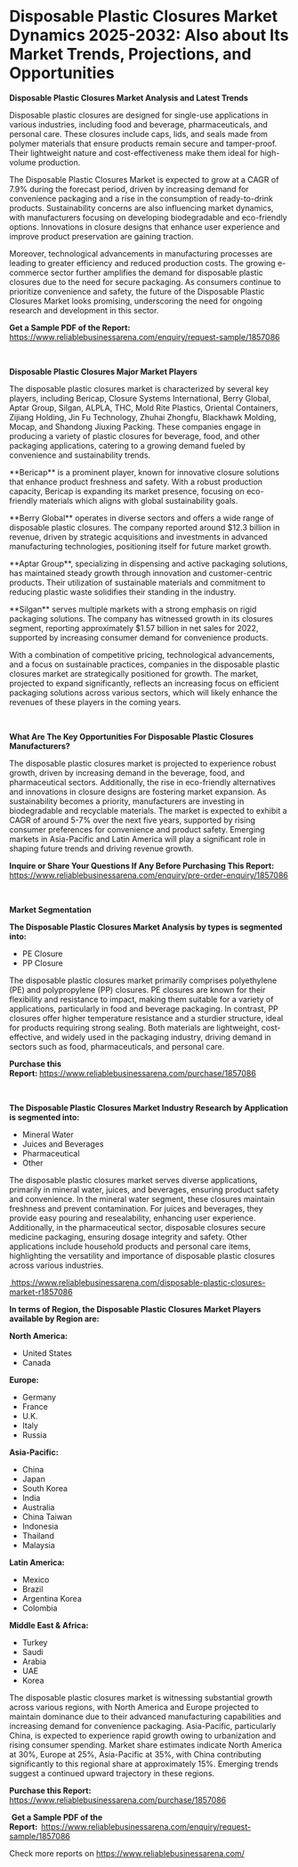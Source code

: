 <p><h1>Disposable Plastic Closures Market Dynamics 2025-2032: Also about Its Market Trends, Projections, and Opportunities</h1></p><p><strong>Disposable Plastic Closures Market Analysis and Latest Trends</strong></p>
<p><p>Disposable plastic closures are designed for single-use applications in various industries, including food and beverage, pharmaceuticals, and personal care. These closures include caps, lids, and seals made from polymer materials that ensure products remain secure and tamper-proof. Their lightweight nature and cost-effectiveness make them ideal for high-volume production.</p><p>The Disposable Plastic Closures Market is expected to grow at a CAGR of 7.9% during the forecast period, driven by increasing demand for convenience packaging and a rise in the consumption of ready-to-drink products. Sustainability concerns are also influencing market dynamics, with manufacturers focusing on developing biodegradable and eco-friendly options. Innovations in closure designs that enhance user experience and improve product preservation are gaining traction.</p><p>Moreover, technological advancements in manufacturing processes are leading to greater efficiency and reduced production costs. The growing e-commerce sector further amplifies the demand for disposable plastic closures due to the need for secure packaging. As consumers continue to prioritize convenience and safety, the future of the Disposable Plastic Closures Market looks promising, underscoring the need for ongoing research and development in this sector.</p></p>
<p><strong>Get a Sample PDF of the Report:&nbsp;</strong> <a href="https://www.reliablebusinessarena.com/enquiry/request-sample/1857086?utm_campaign=2928&utm_medium=2&utm_source=Github&utm_content=ia&utm_term=27032025&utm_id=disposable-plastic-closures">https://www.reliablebusinessarena.com/enquiry/request-sample/1857086</a></p>
<p>&nbsp;</p>
<p><strong>Disposable Plastic Closures Major Market Players</strong></p>
<p><p>The disposable plastic closures market is characterized by several key players, including Bericap, Closure Systems International, Berry Global, Aptar Group, Silgan, ALPLA, THC, Mold Rite Plastics, Oriental Containers, Zijiang Holding, Jin Fu Technology, Zhuhai Zhongfu, Blackhawk Molding, Mocap, and Shandong Jiuxing Packing. These companies engage in producing a variety of plastic closures for beverage, food, and other packaging applications, catering to a growing demand fueled by convenience and sustainability trends.</p><p>**Bericap** is a prominent player, known for innovative closure solutions that enhance product freshness and safety. With a robust production capacity, Bericap is expanding its market presence, focusing on eco-friendly materials which aligns with global sustainability goals.</p><p>**Berry Global** operates in diverse sectors and offers a wide range of disposable plastic closures. The company reported around $12.3 billion in revenue, driven by strategic acquisitions and investments in advanced manufacturing technologies, positioning itself for future market growth.</p><p>**Aptar Group**, specializing in dispensing and active packaging solutions, has maintained steady growth through innovation and customer-centric products. Their utilization of sustainable materials and commitment to reducing plastic waste solidifies their standing in the industry.</p><p>**Silgan** serves multiple markets with a strong emphasis on rigid packaging solutions. The company has witnessed growth in its closures segment, reporting approximately $1.57 billion in net sales for 2022, supported by increasing consumer demand for convenience products.</p><p>With a combination of competitive pricing, technological advancements, and a focus on sustainable practices, companies in the disposable plastic closures market are strategically positioned for growth. The market, projected to expand significantly, reflects an increasing focus on efficient packaging solutions across various sectors, which will likely enhance the revenues of these players in the coming years.</p></p>
<p>&nbsp;</p>
<p><strong>What Are The Key Opportunities For Disposable Plastic Closures Manufacturers?</strong></p>
<p><p>The disposable plastic closures market is projected to experience robust growth, driven by increasing demand in the beverage, food, and pharmaceutical sectors. Additionally, the rise in eco-friendly alternatives and innovations in closure designs are fostering market expansion. As sustainability becomes a priority, manufacturers are investing in biodegradable and recyclable materials. The market is expected to exhibit a CAGR of around 5-7% over the next five years, supported by rising consumer preferences for convenience and product safety. Emerging markets in Asia-Pacific and Latin America will play a significant role in shaping future trends and driving revenue growth.</p></p>
<p><strong>Inquire or Share Your Questions If Any Before Purchasing This Report:</strong> <a href="https://www.reliablebusinessarena.com/enquiry/pre-order-enquiry/1857086?utm_campaign=2928&utm_medium=2&utm_source=Github&utm_content=ia&utm_term=27032025&utm_id=disposable-plastic-closures">https://www.reliablebusinessarena.com/enquiry/pre-order-enquiry/1857086</a></p>
<p>&nbsp;</p>
<p><strong>Market Segmentation</strong></p>
<p><strong>The Disposable Plastic Closures Market Analysis by types is segmented into:</strong></p>
<p><ul><li>PE Closure</li><li>PP Closure</li></ul></p>
<p><p>The disposable plastic closures market primarily comprises polyethylene (PE) and polypropylene (PP) closures. PE closures are known for their flexibility and resistance to impact, making them suitable for a variety of applications, particularly in food and beverage packaging. In contrast, PP closures offer higher temperature resistance and a sturdier structure, ideal for products requiring strong sealing. Both materials are lightweight, cost-effective, and widely used in the packaging industry, driving demand in sectors such as food, pharmaceuticals, and personal care.</p></p>
<p><strong>Purchase this Report:&nbsp;</strong><a href="https://www.reliablebusinessarena.com/purchase/1857086?utm_campaign=2928&utm_medium=2&utm_source=Github&utm_content=ia&utm_term=27032025&utm_id=disposable-plastic-closures">https://www.reliablebusinessarena.com/purchase/1857086</a></p>
<p>&nbsp;</p>
<p><strong>The Disposable Plastic Closures Market Industry Research by Application is segmented into:</strong></p>
<p><ul><li>Mineral Water</li><li>Juices and Beverages</li><li>Pharmaceutical</li><li>Other</li></ul></p>
<p><p>The disposable plastic closures market serves diverse applications, primarily in mineral water, juices, and beverages, ensuring product safety and convenience. In the mineral water segment, these closures maintain freshness and prevent contamination. For juices and beverages, they provide easy pouring and resealability, enhancing user experience. Additionally, in the pharmaceutical sector, disposable closures secure medicine packaging, ensuring dosage integrity and safety. Other applications include household products and personal care items, highlighting the versatility and importance of disposable plastic closures across various industries.</p></p>
<p><a href="https://www.reliablebusinessarena.com/disposable-plastic-closures-market-r1857086?utm_campaign=2928&utm_medium=2&utm_source=Github&utm_content=ia&utm_term=27032025&utm_id=disposable-plastic-closures">&nbsp;https://www.reliablebusinessarena.com/disposable-plastic-closures-market-r1857086</a></p>
<p><strong>In terms of Region, the Disposable Plastic Closures Market Players available by Region are:</strong></p>
<p>
    <p> <strong> North America: </strong>
        <ul>
            <li>United States</li>
            <li>Canada</li>
        </ul>
        </p> 
    <p> <strong> Europe: </strong>
        <ul>
            <li>Germany</li>
            <li>France</li>
            <li>U.K.</li>
            <li>Italy</li>
            <li>Russia</li>
        </ul>
        </p> 
    <p> <strong> Asia-Pacific: </strong>
        <ul>
            <li>China</li>
            <li>Japan</li>
            <li>South Korea</li>
            <li>India</li>
            <li>Australia</li>
            <li>China Taiwan</li>
            <li>Indonesia</li>
            <li>Thailand</li>
            <li>Malaysia</li>
        </ul>
        </p> 
    <p> <strong> Latin America: </strong>
        <ul>
            <li>Mexico</li>
            <li>Brazil</li>
            <li>Argentina Korea</li>
            <li>Colombia</li>
        </ul>
        </p> 
    <p> <strong> Middle East & Africa: </strong>
        <ul>
            <li>Turkey</li>
            <li>Saudi</li>
            <li>Arabia</li>
            <li>UAE</li>
            <li>Korea</li>
        </ul>
    </p>
    </p>
<p><p>The disposable plastic closures market is witnessing substantial growth across various regions, with North America and Europe projected to maintain dominance due to their advanced manufacturing capabilities and increasing demand for convenience packaging. Asia-Pacific, particularly China, is expected to experience rapid growth owing to urbanization and rising consumer spending. Market share estimates indicate North America at 30%, Europe at 25%, Asia-Pacific at 35%, with China contributing significantly to this regional share at approximately 15%. Emerging trends suggest a continued upward trajectory in these regions.</p></p>
<p><strong>Purchase this Report: </strong><a href="https://www.reliablebusinessarena.com/purchase/1857086?utm_campaign=2928&utm_medium=2&utm_source=Github&utm_content=ia&utm_term=27032025&utm_id=disposable-plastic-closures">https://www.reliablebusinessarena.com/purchase/1857086</a></p>
<p>&nbsp;<strong>Get a Sample PDF of the Report:&nbsp;&nbsp;</strong><a href="https://www.reliablebusinessarena.com/enquiry/request-sample/1857086?utm_campaign=2928&utm_medium=2&utm_source=Github&utm_content=ia&utm_term=27032025&utm_id=disposable-plastic-closures">https://www.reliablebusinessarena.com/enquiry/request-sample/1857086</a></p>
<p><strong></strong></p>
<p>Check more reports on <a href="https://www.reliablebusinessarena.com/?utm_campaign=2928&utm_medium=2&utm_source=Github&utm_content=ia&utm_term=27032025&utm_id=disposable-plastic-closures">https://www.reliablebusinessarena.com/</a></p>